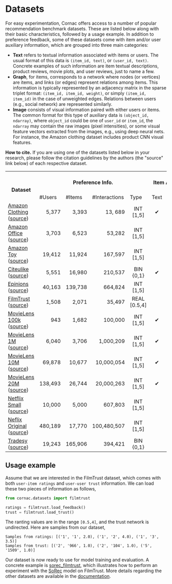 # Datasets

For easy experimentation, Cornac offers access to a number of popular recommendation benchmark datasets. These are listed below along with their basic characteristics, followed by a usage example. In addition to preference feedback, some of these datasets come with item and/or user auxiliary information, which are grouped into three main categories:
- **Text** refers to textual information associated with items or users. The usual format of this data is `(item_id, text)`, or `(user_id, text)`. Concrete examples of such information are item textual descriptions, product reviews, movie plots, and user reviews, just to name a few.
- **Graph**, for items, corresponds to a network where nodes (or vertices) are items, and links (or edges) represent relations among items. This information is typically represented by an adjacency matrix in the sparse triplet format: `(item_id, item_id, weight)`, or simply `(item_id, item_id)` in the case of unweighted edges. Relations between users (e.g., social network) are represented similarly.    
- **Image** consists of visual information paired with either users or items. The common format for this type of auxiliary data is `(object_id, ndarray)`, where `object_id` could be one of `user_id` or `item_id`, the `ndarray` may contain the raw images (pixel intensities), or some visual feature vectors extracted from the images, e.g., using deep neural nets. For instance, the Amazon clothing dataset includes product CNN visual features.

**How to cite.** If you are using one of the datasets listed below in your research, please follow the citation guidelines by the authors (the "source" link below) of each respective dataset.  
<table>
  <tr>
    <th rowspan="2"><br>Dataset</th>
    <th colspan="4">Preference Info.</th>
    <th colspan="3">Item Auxiliary Info.</th>
    <th>User Auxiliary Info.</th>
  </tr>
  <tr>
    <td>#Users</td>
    <td>#Items</td>
    <td>#Interactions</td>
    <td>Type</td>
    <td>Text</td>
    <td>Graph</td>
    <td>Image</td>
    <td align="center">Graph</td>
  </tr>
  <tr>
    <td><a href="https://cornac.readthedocs.io/en/latest/datasets.html#module-cornac.datasets.amazon_clothing">Amazon Clothing</a><br>(<a href="http://jmcauley.ucsd.edu/data/amazon/">source</a>)</td>
    <td align="right">5,377</td>
    <td align="right">3,393</td>
    <td align="right">13, 689</td>
    <td align="center">INT<br>[1,5]</td>
    <td align="center">&#10004;</td>
    <td align="center">&#10004;</td>
    <td align="center">&#10004;</td>
    <td></td>
  </tr>
  <tr>
    <td><a href="https://cornac.readthedocs.io/en/latest/datasets.html#module-cornac.datasets.amazon_office">Amazon Office</a><br>(<a href="http://jmcauley.ucsd.edu/data/amazon/">source</a>)</td>
    <td align="right">3,703</td>
    <td align="right">6,523</td>
    <td align="right">53,282</td>
    <td align="center">INT<br>[1,5]</td>
    <td></td>
    <td align="center">&#10004;</td>
    <td></td>
    <td></td>
  </tr>
  <tr>
    <td><a href="https://cornac.readthedocs.io/en/latest/datasets.html#module-cornac.datasets.amazon_toy">Amazon Toy</a><br>(<a href="http://jmcauley.ucsd.edu/data/amazon/">source</a>)</td>
    <td align="right">19,412</td>
    <td align="right">11,924</td>
    <td align="right">167,597</td>
    <td align="center">INT<br>[1,5]</td>
    <td></td>
    <td></td>
    <td></td>
    <td></td>
  </tr>
  <tr>
    <td><a href="https://cornac.readthedocs.io/en/latest/datasets.html#module-cornac.datasets.citeulike">Citeulike</a><br>(<a href="http://www.wanghao.in/CDL.htm">source</a>)</td>
    <td align="right">5,551</td>
    <td align="right">16,980</td>
    <td align="right">210,537</td>
    <td align="center">BIN<br>{0,1}</td>
    <td align="center">&#10004;</td>
    <td></td>
    <td></td>
    <td></td>
  </tr>
  <tr>
    <td><a href="https://cornac.readthedocs.io/en/latest/datasets.html#module-cornac.datasets.epinions">Epinions</a><br>(<a href="http://www.trustlet.org/downloaded_epinions.html">source</a>)</td>
    <td align="right">40,163</td>
    <td align="right">139,738</td>
    <td align="right">664,824</td>
    <td align="center">INT<br>[1,5]</td>
    <td></td>
    <td></td>
    <td></td>
    <td align="center">&#10004;</td>
  </tr>
  <tr>
    <td><a href="https://cornac.readthedocs.io/en/latest/datasets.html#module-cornac.datasets.filmtrust">FilmTrust</a><br>(<a href="https://www.librec.net/datasets.html">source</a>)</td>
    <td align="right">1,508</td>
    <td align="right">2,071</td>
    <td align="right">35,497</td>
    <td align="center">REAL<br>[0.5,4]</td>
    <td></td>
    <td></td>
    <td></td>
    <td align="center">&#10004;</td>
  </tr>
  <tr>
    <td><a href="https://cornac.readthedocs.io/en/latest/datasets.html#module-cornac.datasets.movielens">MovieLens 100k</a><br>(<a href="https://grouplens.org/datasets/movielens/">source</a>)</td>
    <td align="right">943</td>
    <td align="right">1,682</td>
    <td align="right">100,000</td>
    <td align="center">INT<br>[1,5]</td>
    <td align="center">&#10004;</td>
    <td></td>
    <td></td>
    <td></td>
  </tr>
  <tr>
    <td><a href="https://cornac.readthedocs.io/en/latest/datasets.html#module-cornac.datasets.movielens">MovieLens 1M</a><br>(<a href="https://grouplens.org/datasets/movielens/">source</a>)</td>
    <td align="right">6,040</td>
    <td align="right">3,706</td>
    <td align="right">1,000,209</td>
    <td align="center">INT<br>[1,5]</td>
    <td align="center">&#10004;</td>
    <td></td>
    <td></td>
    <td></td>
  </tr>
  <tr>
    <td><a href="https://cornac.readthedocs.io/en/latest/datasets.html#module-cornac.datasets.movielens">MovieLens 10M</a><br>(<a href="https://grouplens.org/datasets/movielens/">source</a>)</td>
    <td align="right">69,878</td>
    <td align="right">10,677</td>
    <td align="right">10,000,054</td>
    <td align="center">INT<br>[1,5]</td>
    <td align="center">&#10004;</td>
    <td></td>
    <td></td>
    <td></td>
  </tr>
  <tr>
    <td><a href="https://cornac.readthedocs.io/en/latest/datasets.html#module-cornac.datasets.movielens">MovieLens 20M</a><br>(<a href="https://grouplens.org/datasets/movielens/">source</a>)</td>
    <td align="right">138,493</td>
    <td align="right">26,744</td>
    <td align="right">20,000,263</td>
    <td align="center">INT<br>[1,5]</td>
    <td align="center">&#10004;</td>
    <td></td>
    <td></td>
    <td></td>
  </tr>
  <tr>
    <td><a href="https://cornac.readthedocs.io/en/latest/datasets.html#module-cornac.datasets.netflix">Netflix Small</a><br>(<a href="https://www.kaggle.com/netflix-inc/netflix-prize-data/">source</a>)</td>
    <td align="right">10,000</td>
    <td align="right">5,000</td>
    <td align="right">607,803</td>
    <td align="center">INT<br>[1,5]</td>
    <td></td>
    <td></td>
    <td></td>
    <td></td>
  </tr>
  <tr>
    <td><a href="https://cornac.readthedocs.io/en/latest/datasets.html#module-cornac.datasets.netflix">Neflix Original</a><br>(<a href="https://www.kaggle.com/netflix-inc/netflix-prize-data/">source</a>)</td>
    <td align="right">480,189</td>
    <td align="right">17,770</td>
    <td align="right">100,480,507</td>
    <td align="center">INT<br>[1,5]</td>
    <td></td>
    <td></td>
    <td></td>
    <td></td>
  </tr>
  <tr>
    <td><a href="https://cornac.readthedocs.io/en/latest/datasets.html#module-cornac.datasets.tradesy">Tradesy</a><br>(<a href="http://jmcauley.ucsd.edu/data/tradesy/">source</a>)</td>
    <td align="right">19,243</td>
    <td align="right">165,906</td>
    <td align="right">394,421</td>
    <td align="center">BIN<br>{0,1}</td>
    <td></td>
    <td></td>
    <td align="center">&#10004;</td>
    <td></td>
  </tr>
</table>

## Usage example

Assume that we are interested in the FilmTrust dataset, which comes with both `user-item ratings` and `user-user trust` information. We can load these two pieces of information as follows,
```Python
from cornac.datasets import filmtrust

ratings = filmtrust.load_feedback()
trust = filmtrust.load_trust()
```

The ranting values are in the range `[0.5,4]`, and the trust network is undirected. Here are samples from our dataset,
```
Samples from ratings: [('1', '1', 2.0), ('1', '2', 4.0), ('1', '3', 3.5)] 
Samples from trust: [('2', '966', 1.0), ('2', '104', 1.0), ('5', '1509', 1.0)]
```
Our dataset is now ready to use for model training and evaluation. A concrete example is [sorec_filmtrust](../../examples/sorec_filmtrust.py), which illustrates how to perform an experiment with the [SoRec](../models/sorec/) model on FilmTrust. More details regarding the other datasets are available in the [documentation](https://cornac.readthedocs.io/en/latest/datasets.html).